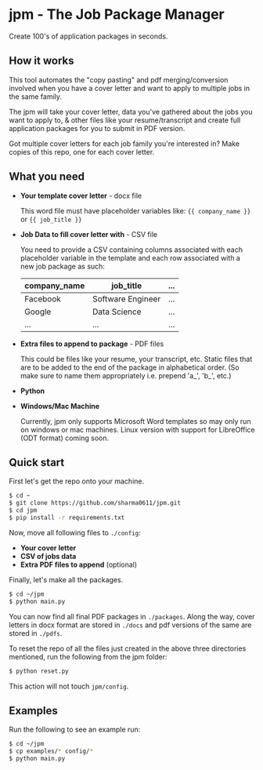 # jpm - The Job Package Manager

Create 100's of application packages in seconds. 

## How it works
This tool automates the "copy pasting" and pdf merging/conversion involved when you have a cover letter and want to apply to multiple jobs in the same family.

The jpm will take your cover letter, data you've gathered about the jobs you want to apply to, & other files like your resume/transcript and create full application packages for you to submit in PDF version.

Got multiple cover letters for each job family you're interested in? Make copies of this repo, one for each cover letter.

## What you need
* **Your template cover letter** - docx file

  This word file must have  placeholder variables like: `{{ company_name }}` or `{{ job_title }}`

* **Job Data to fill cover letter with** - CSV file

  You need to provide a CSV containing columns associated with each placeholder variable in the template and each row associated with a new job package as such:

  | company_name | job_title         | ... |
  |--------------|-------------------|-----|
  | Facebook     | Software Engineer | ... |
  | Google       | Data Science      | ... |
  | ...          | ...               | ... |

* **Extra files to append to package** - PDF files

  This could be files like your resume, your transcript, etc. Static files that are to be added to the end of the package in alphabetical order. (So make sure to name them appropriately i.e. prepend 'a_', 'b_', etc.)

* **Python**
* **Windows/Mac Machine**

  Currently, jpm only supports Microsoft Word templates so may only run on windows or mac machines. Linux version with support for LibreOffice (ODT format) coming soon.


## Quick start

First let's get the repo onto your machine.
```bash
$ cd ~
$ git clone https://github.com/sharma0611/jpm.git
$ cd jpm
$ pip install -r requirements.txt
```

Now, move all following files to `./config`:
* **Your cover letter**
* **CSV of jobs data**
* **Extra PDF files to append** (optional)

Finally, let's make all the packages.
```bash
$ cd ~/jpm
$ python main.py
```

You can now find all final PDF packages in `./packages`. Along the way, cover letters in docx format are stored in `./docs` and pdf versions of the same are stored in `./pdfs`.

To reset the repo of all the files just created in the above three directories mentioned, run the following from the jpm folder:
```bash
$ python reset.py
```

This action will not touch `jpm/config`.

## Examples

Run the following to see an example run:
```bash
$ cd ~/jpm
$ cp examples/* config/* 
$ python main.py
```


